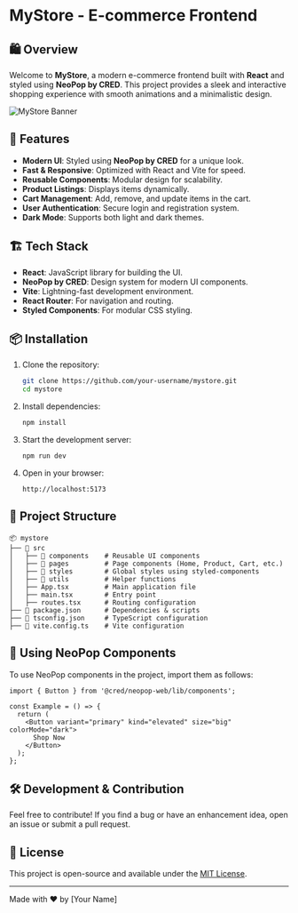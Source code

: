 # MyStore - E-commerce Frontend

## 🛍️ Overview
Welcome to **MyStore**, a modern e-commerce frontend built with **React** and styled using **NeoPop by CRED**. This project provides a sleek and interactive shopping experience with smooth animations and a minimalistic design.

![MyStore Banner](https://github.com/CRED-CLUB/neopop-web/raw/main/neopop-land.png)

## 🚀 Features
- **Modern UI**: Styled using **NeoPop by CRED** for a unique look.
- **Fast & Responsive**: Optimized with React and Vite for speed.
- **Reusable Components**: Modular design for scalability.
- **Product Listings**: Displays items dynamically.
- **Cart Management**: Add, remove, and update items in the cart.
- **User Authentication**: Secure login and registration system.
- **Dark Mode**: Supports both light and dark themes.

## 🏗️ Tech Stack
- **React**: JavaScript library for building the UI.
- **NeoPop by CRED**: Design system for modern UI components.
- **Vite**: Lightning-fast development environment.
- **React Router**: For navigation and routing.
- **Styled Components**: For modular CSS styling.

## 📦 Installation

1. Clone the repository:
   ```sh
   git clone https://github.com/your-username/mystore.git
   cd mystore
   ```

2. Install dependencies:
   ```sh
   npm install
   ```

3. Start the development server:
   ```sh
   npm run dev
   ```

4. Open in your browser:
   ```
   http://localhost:5173
   ```

## 📂 Project Structure
```
📦 mystore
├── 📁 src
│   ├── 📁 components    # Reusable UI components
│   ├── 📁 pages         # Page components (Home, Product, Cart, etc.)
│   ├── 📁 styles        # Global styles using styled-components
│   ├── 📁 utils         # Helper functions
│   ├── App.tsx         # Main application file
│   ├── main.tsx        # Entry point
│   ├── routes.tsx      # Routing configuration
├── 📄 package.json      # Dependencies & scripts
├── 📄 tsconfig.json     # TypeScript configuration
├── 📄 vite.config.ts    # Vite configuration
```

## 🎨 Using NeoPop Components
To use NeoPop components in the project, import them as follows:

```tsx
import { Button } from '@cred/neopop-web/lib/components';

const Example = () => {
  return (
    <Button variant="primary" kind="elevated" size="big" colorMode="dark">
      Shop Now
    </Button>
  );
};
```

## 🛠️ Development & Contribution
Feel free to contribute! If you find a bug or have an enhancement idea, open an issue or submit a pull request.

## 📜 License
This project is open-source and available under the [MIT License](LICENSE).

---
Made with ❤️ by [Your Name]

